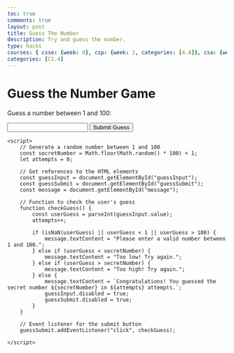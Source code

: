 ```yaml
---
toc: true
comments: true
layout: post
title: Guess The Number
description: Try and guess the number.
type: hacks
courses: { csse: {week: 0}, csp: {week: 2, categories: [4.A]}, csa: {week: 0} }
categories: [C1.4]
---
```


<!DOCTYPE html>
<html>
<head>
    <title>Guess the Number Game</title>
</head>
<body>
    <h1>Guess the Number Game</h1>
    <p>Guess a number between 1 and 100:</p>
    <input type="number" id="guessInput">
    <input type="submit" value="Submit Guess" id="guessSubmit">
    <p id="message"></p>
    
    <script>
        // Generate a random number between 1 and 100
        const secretNumber = Math.floor(Math.random() * 100) + 1;
        let attempts = 0;

        // Get references to the HTML elements
        const guessInput = document.getElementById("guessInput");
        const guessSubmit = document.getElementById("guessSubmit");
        const message = document.getElementById("message");

        // Function to check the user's guess
        function checkGuess() {
            const userGuess = parseInt(guessInput.value);
            attempts++;

            if (isNaN(userGuess) || userGuess < 1 || userGuess > 100) {
                message.textContent = "Please enter a valid number between 1 and 100.";
            } else if (userGuess < secretNumber) {
                message.textContent = "Too low! Try again.";
            } else if (userGuess > secretNumber) {
                message.textContent = "Too high! Try again.";
            } else {
                message.textContent = `Congratulations! You guessed the secret number ${secretNumber} in ${attempts} attempts.`;
                guessInput.disabled = true;
                guessSubmit.disabled = true;
            }
        }

        // Event listener for the submit button
        guessSubmit.addEventListener("click", checkGuess);

    </script>
</body>
</html>
